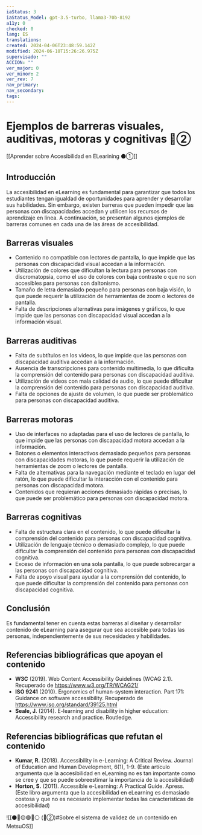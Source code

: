 ```yaml
---
iaStatus: 3
iaStatus_Model: gpt-3.5-turbo, llama3-70b-8192
a11y: 0
checked: 0
lang: ES
translations: 
created: 2024-04-06T23:48:59.142Z
modified: 2024-06-10T15:26:26.975Z
supervisado: ""
ACCION: ""
ver_major: 0
ver_minor: 2
ver_rev: 7
nav_primary: 
nav_secondary: 
tags:
---
```

# Ejemplos de barreras visuales, auditivas, motoras y cognitivas 🔴②

[[Aprender sobre Accesibilidad en ELearining ⚫①]]

## Introducción

La accesibilidad en eLearning es fundamental para garantizar que todos los estudiantes tengan igualdad de oportunidades para aprender y desarrollar sus habilidades. Sin embargo, existen barreras que pueden impedir que las personas con discapacidades accedan y utilicen los recursos de aprendizaje en línea. A continuación, se presentan algunos ejemplos de barreras comunes en cada una de las áreas de accesibilidad.

## Barreras visuales

* Contenido no compatible con lectores de pantalla, lo que impide que las personas con discapacidad visual accedan a la información.
* Utilización de colores que dificultan la lectura para personas con discromatopsia, como el uso de colores con baja contraste o que no son accesibles para personas con daltonismo.
* Tamaño de letra demasiado pequeño para personas con baja visión, lo que puede requerir la utilización de herramientas de zoom o lectores de pantalla.
* Falta de descripciones alternativas para imágenes y gráficos, lo que impide que las personas con discapacidad visual accedan a la información visual.

## Barreras auditivas

* Falta de subtítulos en los videos, lo que impide que las personas con discapacidad auditiva accedan a la información.
* Ausencia de transcripciones para contenido multimedia, lo que dificulta la comprensión del contenido para personas con discapacidad auditiva.
* Utilización de videos con mala calidad de audio, lo que puede dificultar la comprensión del contenido para personas con discapacidad auditiva.
* Falta de opciones de ajuste de volumen, lo que puede ser problemático para personas con discapacidad auditiva.

## Barreras motoras

* Uso de interfaces no adaptadas para el uso de lectores de pantalla, lo que impide que las personas con discapacidad motora accedan a la información.
* Botones o elementos interactivos demasiado pequeños para personas con discapacidades motoras, lo que puede requerir la utilización de herramientas de zoom o lectores de pantalla.
* Falta de alternativas para la navegación mediante el teclado en lugar del ratón, lo que puede dificultar la interacción con el contenido para personas con discapacidad motora.
* Contenidos que requieran acciones demasiado rápidas o precisas, lo que puede ser problemático para personas con discapacidad motora.

## Barreras cognitivas

* Falta de estructura clara en el contenido, lo que puede dificultar la comprensión del contenido para personas con discapacidad cognitiva.
* Utilización de lenguaje técnico o demasiado complejo, lo que puede dificultar la comprensión del contenido para personas con discapacidad cognitiva.
* Exceso de información en una sola pantalla, lo que puede sobrecargar a las personas con discapacidad cognitiva.
* Falta de apoyo visual para ayudar a la comprensión del contenido, lo que puede dificultar la comprensión del contenido para personas con discapacidad cognitiva.

## Conclusión

Es fundamental tener en cuenta estas barreras al diseñar y desarrollar contenido de eLearning para asegurar que sea accesible para todas las personas, independientemente de sus necesidades y habilidades.

## Referencias bibliográficas que apoyan el contenido

* **W3C** (2019). Web Content Accessibility Guidelines (WCAG 2.1). Recuperado de <https://www.w3.org/TR/WCAG21/>
* **ISO 9241** (2010). Ergonomics of human-system interaction. Part 171: Guidance on software accessibility. Recuperado de <https://www.iso.org/standard/39125.html>
* **Seale, J.** (2014). E-learning and disability in higher education: Accessibility research and practice. Routledge.

## Referencias bibliográficas que refutan el contenido

* **Kumar, R.** (2018). Accessibility in e-Learning: A Critical Review. Journal of Education and Human Development, 6(1), 1-9. (Este artículo argumenta que la accesibilidad en eLearning no es tan importante como se cree y que se puede sobreestimar la importancia de la accesibilidad)
* **Horton, S.** (2011). Accessible e-Learning: A Practical Guide. Apress. (Este libro argumenta que la accesibilidad en eLearning es demasiado costosa y que no es necesario implementar todas las características de accesibilidad)


![[⚫🔴🟡🟢🔵⚪ (🔴②)#Sobre el sistema de validez de un contenido en MetsuOS]]